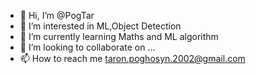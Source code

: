 - 👋 Hi, I’m @PogTar
- 👀 I’m interested in ML,Object Detection
- 🌱 I’m currently learning Maths and ML algorithm
- 💞️ I’m looking to collaborate on ...
- 📫 How to reach me taron.poghosyn.2002@gmail.com

<!---
PogTar/PogTar is a ✨ special ✨ repository because its `README.md` (this file) appears on your GitHub profile.
You can click the Preview link to take a look at your changes.
--->

